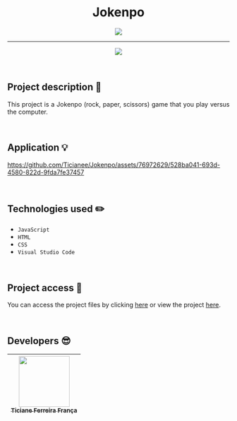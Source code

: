 <h1 align="center"> Jokenpo </h1>

<p align="center">
  <img src="https://github.com/Ticianee/Jokenpo/assets/76972629/37e4891b-567a-46b1-a694-6fa4dc16438c" />
</p>
<hr>

<p align="center">
<img src="http://img.shields.io/static/v1?label=STATUS&message=%20CONCLUDED&color=GREEN&style=for-the-badge"/>
</p>

<br>

## Project description :page_facing_up:
<p align="justify">
  This project is a Jokenpo (rock, paper, scissors) game that you play versus the computer.
</p>
<br>

## Application :bulb:
https://github.com/Ticianee/Jokenpo/assets/76972629/528ba041-693d-4580-822d-9fda7fe37457

<br>

## Technologies used :pencil2:
- ``JavaScript``
- ``HTML``
- ``CSS``
- ``Visual Studio Code``
<br>

## Project access 📁
You can access the project files by clicking [here](https://github.com/Ticianee/Jokenpo) or view the project [here](https://ticianee.github.io/Jokenpo/).

<br>

## Developers :sunglasses:
| [<img src="https://github.com/Ticianee/ethanol-or-gasoline/assets/76972629/f9287eb2-57b4-4994-bd99-7d5c09221001" width=115><br><sub>Ticiane Ferreira França</sub>](https://github.com/camilafernanda) |
| :---: |
